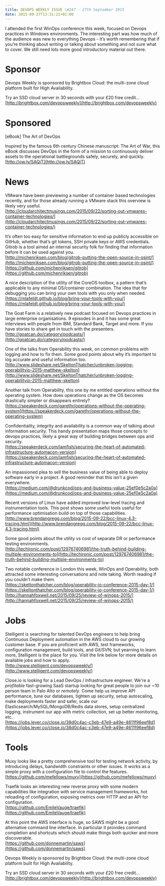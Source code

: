 ```yaml
---
title: DEVOPS WEEKLY ISSUE \#247 - 27th September 2015 
date: 2015-09-27T13:31:21+01:00
---
```


I attended the first WinOps conference this week, focused on Devops practices in Windows environments. The interesting part was how much of the audience was new to everything Devops - it’s worth remembering that if you’re thinking about writing or talking about something and not sure what to cover. We still need lots more good introductory material out there.


Sponsor
======

Devops Weekly is sponsored by Brightbox Cloud: the multi-zone cloud platform built for High Availability.

Try an SSD cloud server in 30 seconds with your £20 free credit…
<br>[http://brightbox.com/devopsweekly](http://brightbox.com/devopsweekly)


Sponsored
========

[eBook] The Art of DevOps

Inspired by the famous 6th century Chinese manuscript: The Art of War, this eBook discusses DevOps in the form of a mission to continuously deliver assets to the operational battlegrounds safely, securely, and quickly.
<br>[http://ow.ly/SAQjT](http://ow.ly/SAQjT)


News
====

VMware have been previewing a number of container based technologies recently, and for those already running a VMware stack this overview is likely very useful.
<br>[http://cloudarchitectmusings.com/2015/09/22/sorting-out-vmwares-container-technologies/](http://cloudarchitectmusings.com/2015/09/22/sorting-out-vmwares-container-technologies/)


It’s often too easy for sensitive information to end up publicly accessible on GitHub, whether that’s git tokens, SSH private keys or AWS credentials. Gitrob is a tool aimed an internal security folk for finding that information before it can be used against you.
<br>[http://michenriksen.com/blog/gitrob-putting-the-open-source-in-osint/](http://michenriksen.com/blog/gitrob-putting-the-open-source-in-osint/)
<br>[https://github.com/michenriksen/gitrob](https://github.com/michenriksen/gitrob)


A nice description of the utility of the CoreOS toolbox, a pattern that’s applicable to any minimal OS/container combination. The idea that for debugging you can bring your own tools with you only when needed.
<br>[https://mlafeldt.github.io/blog/bring-your-tools-with-you/](https://mlafeldt.github.io/blog/bring-your-tools-with-you/)


The Goat Farm is a relatively new podcast focused on Devops practices in large enterprise organisations. 9 episodes in and it has some great interviews with people from IBM, Standard Bank, Target and more. If you have stories to share get in touch with the presenters.
<br>[http://goatcan.do/category/podcasts/](http://goatcan.do/category/podcasts/)


One of the talks from Operability this week, on common problems with logging and how to fix them. Some good points about why it’s important to log accurate and useful information too.
<br>[http://www.slideshare.net/SkeltonThatcher/unbroken-logging-operabilityio-2015-matthew-skelton](http://www.slideshare.net/SkeltonThatcher/unbroken-logging-operabilityio-2015-matthew-skelton)


Another talk from Operability, this one by me entitled operations without the operating system. How does operations change as the OS becomes drastically simpler or disappears entirely?
<br>[https://speakerdeck.com/garethr/operations-without-the-operating-system](https://speakerdeck.com/garethr/operations-without-the-operating-system)


Confidentiality, integrity and availability is a common way of talking about information security. This handy presentation maps those concepts to devops practices, likely a great way of building bridges between ops and security.
<br>[https://speakerdeck.com/jamfish/securing-the-heart-of-automated-infrastructure-automacon-version](https://speakerdeck.com/jamfish/securing-the-heart-of-automated-infrastructure-automacon-version)


An impassioned plea to sell the business value of being able to deploy software early in a project. A good reminder that this isn’t a given everywhere.
<br>[https://medium.com/@drunkcod/ops-and-business-value-25ef0e5c2a0a](https://medium.com/@drunkcod/ops-and-business-value-25ef0e5c2a0a)


Recent versions of Linux have added improved low-level tracing and instrumentation tools. This post shows some useful tools useful for performance optimisation build on top of those capabilities.
<br>[http://www.brendangregg.com/blog/2015-09-22/bcc-linux-4.3-tracing.html](http://www.brendangregg.com/blog/2015-09-22/bcc-linux-4.3-tracing.html)


Some good points about the utility vs cost of separate DR or performance testing environments.
<br>[http://techironic.com/post/129767406981/the-truth-behind-building-multiple-environments-to](http://techironic.com/post/129767406981/the-truth-behind-building-multiple-environments-to)


Two notable conference in London this week, WinOps and Operability, both attracted some interesting conversations and note taking. Worth reading if you couldn’t make them.
<br>[https://skeltonthatcher.com/blog/operability-io-conference-2015-day-1/](https://skeltonthatcher.com/blog/operability-io-conference-2015-day-1/)
<br>[http://hannahfoxwell.net/2015/09/25/review-of-winops-2015/](http://hannahfoxwell.net/2015/09/25/review-of-winops-2015/)


Jobs
====

Stelligent is searching for talented DevOps engineers to help bring Continuous Deployment automation in the AWS cloud to our growing customer base. If you are proficient with AWS, test frameworks, configuration management, build tools, and Git/SVN; but yearning to learn more, Stelligent is the place for you. Visit the link below for more details on available jobs and how to apply.
<br>[http://www.stelligent.com/devopsweekly/](http://www.stelligent.com/devopsweekly/)


Close.io is looking for a Lead DevOps / Infrastructure engineer. We're a *profitable* fast-growing SaaS startup looking for great people to join our ~10 person team in Palo Alto or *remotely*. Come help us improve API performance, tune our databases, tighten up security, setup autoscaling, make deployments faster and safer, scale our Elasticsearch/MySQL/MongoDB/Redis data stores, setup centralized logging, instrument our app with metric collection, set up better monitoring, etc.
<br>[https://jobs.lever.co/close.io/38d0c4ac-c3eb-47e9-a49e-4611f96eef8d](https://jobs.lever.co/close.io/38d0c4ac-c3eb-47e9-a49e-4611f96eef8d)


Tools
=====

Muxy looks like a pretty comprehensive tool for testing network activity, by introducing delays, bandwidth constraints or other issues. It works as a simple proxy with a configuration file to control the features.
<br>[https://github.com/mefellows/muxy](https://github.com/mefellows/muxy)


Traefik looks an interesting new reverse proxy with some modern capabilities like integration with service management frameworks, hot reloading of configuration, exposing metrics over HTTP and an API for configuration.
<br>[https://github.com/EmileVauge/traefik](https://github.com/EmileVauge/traefik)


At this point the AWS interface is huge, so SAWS might be a good alternative command line interface. In particular it provides command completion and shortcuts which should make things both quicker and more discoverable.
<br>[https://github.com/donnemartin/saws](https://github.com/donnemartin/saws)



Devops Weekly is sponsored by Brightbox Cloud: the multi-zone cloud platform built for High Availability.

Try an SSD cloud server in 30 seconds with your £20 free credit…
<br>[http://brightbox.com/devopsweekly](http://brightbox.com/devopsweekly)



